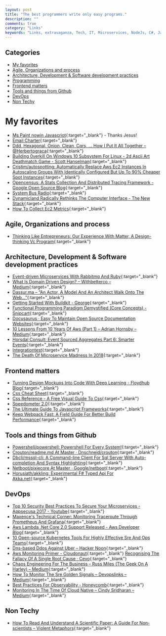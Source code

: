 ```yaml
---
layout: post
title: "The best programmers write only easy programs."
description: ""
comments: true
category: "Links"
keywords: "Links, extravaganza, Tech, IT, Microservices, NodeJs, C#, Javascript, Solution architecture"
---
```


## Categories ##
* [My favorites](#favorites)
* [Agile, Organizations and process](#agile)
* [Architecture, Development & Software development practices](#development)
* [Programming](#net)
* [Frontend matters](#web)
* [Tools and things from Github](#tools)
* [DevOps](#devops)
* [Non Techy](#notechhere)

# My favorites<a name="favorites"></a> #
* [Ms Paint nowin Javascriot](http://jspaint.ml/#local:b3771cdc6759a){:target="_blank"} - Thanks Jesus!
* [Email Charter](http://www.emailcharter.org/){:target="_blank"}
* [Ddd, Hexagonal, Onion, Clean, Cqrs, … How I Put It All Together – @Herbertograca](https://herbertograca.com/2017/11/16/explicit-architecture-01-ddd-hexagonal-onion-clean-cqrs-how-i-put-it-all-together/?__s=rz6syqwso5amykgnmqva){:target="_blank"}
* [Building 0verkill On Windows 10 Subsystem For Linux - 2d Ascii Art Deathmatch Game - Scott Hanselman](https://www.hanselman.com/blog/Building0verkillOnWindows10SubsystemForLinux2DASCIIArtDeathmatchGame.aspx){:target="_blank"}
* [Cristim/autospotting: Automatically Replace Aws Ec2 Instances In Autoscaling Groups With Identically Configured But Up To 90% Cheaper Spot Instances](https://github.com/cristim/autospotting){:target="_blank"}
* [Opencensus: A Stats Collection And Distributed Tracing Framework - Google Open Source Blog](https://opensource.googleblog.com/2018/01/opencensus.html){:target="_blank"}
* [System Bus Radio](https://fulldecent.github.io/system-bus-radio/){:target="_blank"}
* [Dynamicland Radically Rethinks The Computer Interface - The New Stack](https://thenewstack.io/dynamicland-rethinks-computer-interfaces/){:target="_blank"}
* [How To Collect Ec2 Metrics](https://www.datadoghq.com/blog/collecting-ec2-metrics/){:target="_blank"}

## Agile, Organizations and process<a name="agile"></a> ##
* [Thinking Like Entrepreneurs: Our Experience With Matter, A Design-thinking Vc Program](https://open.nytimes.com/thinking-like-entrepreneurs-our-experience-with-matter-a-design-thinking-vc-program-b836f4271c6a){:target="_blank"}

## Architecture, Development & Software development practices <a name="development"></a> ##
* [Event-driven Microservices With Rabbitmq And Ruby](http://blog.kontena.io/event-driven-microservices-with-rabbitmq-and-ruby/){:target="_blank"}
* [What Is Domain Driven Design? – Withbetterco – Medium](https://medium.com/withbetterco/what-is-domain-driven-design-bcf81fc4fdc1?__s=rz6syqwso5amykgnmqva){:target="_blank"}
* [Dassur.ma – “An Actor, A Model And An Architect Walk Onto The Web...”](http://dassur.ma/things/actormodel/?__s=rz6syqwso5amykgnmqva){:target="_blank"}
* [Getting Started With Buildkit - George](http://george.macro.re/posts/getting-started-with-buildkit/){:target="_blank"}
* [Functional Programming Paradigm Demystified (Core Concepts) - Snipcart](https://snipcart.com/blog/functional-programming-paradigm-concepts){:target="_blank"}
* [Docusaurus · Easy To Maintain Open Source Documentation Websites](https://docusaurus.io/){:target="_blank"}
* [10 Lessons From 10 Years Of Aws (Part 1) – Adrian Hornsby – Medium](https://medium.com/@adhorn/10-lessons-from-10-years-of-aws-part-1-258b56703fcf){:target="_blank"}
* [Horsdal Consult: Event Sourced Aggregates Part 6: Smarter Events](http://www.horsdal-consult.dk/2018/01/event-sourced-aggregates-part-6-smarter.html){:target="_blank"}
* [Integrationtest](https://martinfowler.com/bliki/IntegrationTest.html){:target="_blank"}
* [The Death Of Microservice Madness In 2018](http://www.dwmkerr.com/the-death-of-microservice-madness-in-2018/){:target="_blank"}

## Frontend matters <a name="web"></a> ##
* [Turning Design Mockups Into Code With Deep Learning - Floydhub Blog](https://blog.floydhub.com/turning-design-mockups-into-code-with-deep-learning/){:target="_blank"}
* [Css Cheat Sheet](https://adam-marsden.co.uk/css-cheat-sheet/){:target="_blank"}
* [Css Reference - A Free Visual Guide To Css](http://cssreference.io/){:target="_blank"}
* [Speedometer 2.0](http://browserbench.org/Speedometer2.0/){:target="_blank"}
* [The Ultimate Guide To Javascript Frameworks](https://javascriptreport.com/the-ultimate-guide-to-javascript-frameworks/){:target="_blank"}
* [Keep Webpack Fast: A Field Guide For Better Build Performance](https://slack.engineering/keep-webpack-fast-a-field-guide-for-better-build-performance-f56a5995e8f1){:target="_blank"}

## Tools and things from Github <a name="tools"></a> ##
* [Powershell/powershell: Powershell For Every System!](https://github.com/PowerShell/Powershell){:target="_blank"}
* [Crouton/readme.md At Master · Dnschneid/crouton](https://github.com/dnschneid/crouton/blob/master/README.md){:target="_blank"}
* [Dbcli/mssql-cli: A Command-line Client For Sql Server With Auto-completion And Syntax Highlighting](https://github.com/dbcli/mssql-cli/){:target="_blank"}
* [Netboot/pixiecore At Master · Google/netboot](https://github.com/google/netboot/tree/master/pixiecore){:target="_blank"}
* [Horusiath/akkling: Experimental F# Typed Api For Akka.net](https://github.com/horusiath/akkling){:target="_blank"}

## DevOps<a name="devops"></a> ##
* [Top 10 Security Best Practices To Secure Your Microservices - Appsecusa 2017 - Youtube](https://www.youtube.com/watch?v=VtUQINsYXDM){:target="_blank"}
* [Maxence's Technical Corner: Monitoring Traceroute Through Prometheus And Grafana](https://m-button.blogspot.dk/2017/11/monitoring-traceroute-through.html?__s=6izvcszagfpuqzzmdi2h){:target="_blank"}
* [Aws Lambda .Net Core 2.0 Support Released - Aws Developer Blog](https://aws.amazon.com/blogs/developer/aws-lambda-net-core-2-0-support-released/){:target="_blank"}
* [10 Open-source Kubernetes Tools For Highly Effective Sre And Ops Teams](https://abhishek-tiwari.com/10-open-source-tools-for-highly-effective-kubernetes-sre-and-ops-teams/){:target="_blank"}
* [Dns-based Ddos Against Uber – Hacker Noon](https://medium.com/@nykolas.z/dns-based-ddos-against-uber-dabc6818cf75){:target="_blank"}
* [Aws Monitoring Primer - Cloudonaut](https://cloudonaut.io/aws-monitoring-primer/?__s=6izvcszagfpuqzzmdi2h){:target="_blank"}
[Recognising The Fallacy Of A Single Root Cause · Cevo](https://cevo.com.au/post/2017-11-10-fallacy-of-a-single-root-cause/){:target="_blank"}
* [Chaos Engineering For The Business – Russ Miles (The Geek On A Harley) – Medium](https://medium.com/russmiles/chaos-engineering-for-the-business-17b723f26361){:target="_blank"}
* [How To Monitor The Sre Golden Signals – Devopslinks – Medium](https://medium.com/devopslinks/how-to-monitor-the-sre-golden-signals-1391cadc7524?__s=6izvcszagfpuqzzmdi2h){:target="_blank"}
* [Best Practices For Observability - Honeycomb](https://honeycomb.io/blog/2017/11/best-practices-for-observability/?__s=6izvcszagfpuqzzmdi2h){:target="_blank"}
* [Monitoring In The Time Of Cloud Native – Cindy Sridharan – Medium](https://medium.com/@copyconstruct/monitoring-in-the-time-of-cloud-native-c87c7a5bfa3e?__s=6izvcszagfpuqzzmdi2h){:target="_blank"}

## Non Techy<a name="notechere"></a> ##
* [How To Read And Understand A Scientific Paper: A Guide For Non-scientists – Violent Metaphors](https://violentmetaphors.com/2013/08/25/how-to-read-and-understand-a-scientific-paper-2/){:target="_blank"}
